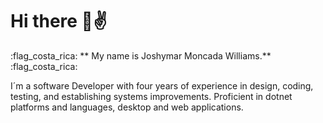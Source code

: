 # Hi there 👋:v:

:flag_costa_rica: ** My name is Joshymar Moncada Williams.** :flag_costa_rica:
<p>I´m a software Developer with four years of experience in design, coding, testing,
and establishing systems improvements. Proficient in dotnet platforms and
languages, desktop and web applications.</p>
<!--
**jmoncadacr/jmoncadacr** is a ✨ _special_ ✨ repository because its `README.md` (this file) appears on your GitHub profile.


- :office: I’m currently working on Evertec as ...
- 🌱 I’m currently learning Ful...
- 👯 I’m looking to collaborate on ...
- 🤔 I’m looking for help with ...
- 💬 Ask me about ...
- 📫 How to reach me: ...
- 😄 Pronouns: ...
- ⚡ Fun fact: ...
Software Developer with four years of experience in design, coding, testing,
and establishing systems improvements. Proficient in dotnet platforms and
languages, desktop and web applications.
-->
<img src="https://github-readme-stats.vercel.app/api?username=jmoncadacr&theme=monokai&show_icons=true)"/>
